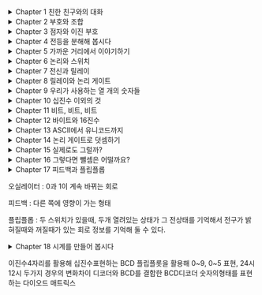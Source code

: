 <details>
<summary>Chapter 1 친한 친구와의 대화</summary>

모스 부호의 간단한 소개

</details>

<details>
<summary>Chapter 2 부호와 조합</summary>

모스 부호의 조합

2의 중요성

</details>

<details>
<summary>Chapter 3 점자와 이진 부호</summary>

점자에도 적용되는 2(Binary)

</details>

<details>
<summary>Chapter 4 전등을 분해해 봅시다</summary>

전압, 저항, 전류, 전력에 대해 간단한 설명

전기회로와 이진부호의 유사성

</details>

<details>
<summary>Chapter 5 가까운 거리에서 이야기하기</summary>

전신 시스템

</details>

<details>
<summary>Chapter 6 논리와 스위치</summary>

불 대수

AND, OR 논리 연산

</details>

<details>
<summary>Chapter 7 전신과 릴레이</summary>

중계기 ( 릴레이 )

</details>

<details>
<summary>Chapter 8 릴레이와 논리 게이트</summary>

AND, OR, NAND, NOR 논리 게이트

</details>

<details>
<summary>Chapter 9 우리가 사용하는 열 개의 숫자들</summary>

십진수

</details>

<details>
<summary>Chapter 10 십진수 이외의 것</summary>

여러진수, 2진수

</details>

<details>
<summary>Chapter 11 비트, 비트, 비트</summary>

생활속에 담겨있는 비트

</details>

<details>
<summary>Chapter 12 바이트와 16진수</summary>

바이트의 등장이전에는 3비트씩 8진수로 컴퓨터를 다루었었다. 이후에 8비트, 바이트가 등장하고 16진수로 사용했다. 

</details>

<details>
<summary>Chapter 13 ASCII에서 유니코드까지</summary>

7비트 ASCII, 영어 이외의 문자를 위한 유니코드

유니코드 인코딩방식이 있다.
UTF-8,16,32

</details>

<details>
<summary>Chapter 14 논리 게이트로 덧셈하기</summary>

OR, NAND 를 합친 XOR

XOR, AND를 합친 반가산기

반가산기 2개와 OR를 합친 전가산기

이진수 덧셈을 표현할 수 있다.

</details>

<details>
<summary>Chapter 15 실제로도 그럴까?</summary>

릴레이-> 진공관 -> 트랜지스터로 발전해왔다.

</details>

<details>
<summary>Chapter 16 그렇다면 뺄셈은 어떨까요?</summary>

뺄셈은 보수를 이용해서 계산한다.

오버플로우현상

</details>

<details>
<summary>Chapter 17 피드백과 플립플롭<summary>

오실레이터 : 0과 1이 계속 바뀌는 회로

피드백 : 다른 쪽에 영향이 가는 형태

플립플롭 : 두 스위치가 있을때, 두개 열려있는 상태가 그 전상태를 기억해서 전구가 밝혀질때와 꺼질때가 있는 회로
정보를 기억해 둘 수 있다.

</details>

<details>
<summary>Chapter 18 시계를 만들어 봅시다<summary>

이진수4자리를 활용해 십진수표현하는 BCD
플립플롯을 활용해 0~9, 0~5 표현, 24시 12시 두가지 경우의 변화차이
디코더와 BCD를 결합한 BCD디코더
숫자의형태를 표현하는 다이오드 매트릭스

</details>